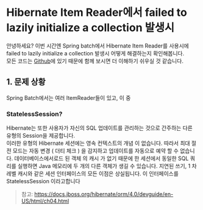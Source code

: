 # Hibernate Item Reader에서 failed to lazily initialize a collection 발생시

안녕하세요? 이번 시간엔 Spring batch에서 Hibernate Item Reader를 사용시에 failed to lazily initialize a collection 발생시
 어떻게 해결하는지 확인해봅니다.    
모든 코드는 [Github](https://github.com/jojoldu/blog-code/tree/master/spring-batch-n1)에 있기 때문에 함께 보시면 더 이해하기 쉬우실 것 같습니다.  

## 1. 문제 상황

Spring Batch에서는 여러 ItemReader들이 있고, 이 중


### StatelessSession?

Hibernate는 또한 사용자가 자신의 SQL 업데이트를 관리하는 것으로 간주하는 다른 유형의 Session을 제공합니다.  
이러한 유형의 Hibernate 세션에는 영속 컨텍스트의 개념 이 없습니다. 
따라서 최대 절전 모드는 자동 변경 ( 더티 체크 ) 을 감지하고 업데이트를 자동으로 예약 할 수 없습니다. 
데이터베이스에서로드 된 객체 의 캐시 가 없기 때문에 한 세션에서 동일한 SQL 쿼리를 실행하면 Java 메모리에 두 개의 다른 객체가 생길 수 있습니다.
지연된 쓰기, 1 차 레벨 캐시와 같은 세션 인터페이스의 모든 이점은 상실됩니다. 
이 인터페이스를 StatelessSession 이라고합니다


> 참고: https://docs.jboss.org/hibernate/orm/4.0/devguide/en-US/html/ch04.html 